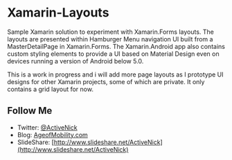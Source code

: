 # Xamarin-Layouts
Sample Xamarin solution to experiment with Xamarin.Forms layouts. The layouts are presented within Hamburger Menu navigation UI built from a MasterDetailPage in Xamarin.Forms. The Xamarin.Android app also contains custom styling elements to provide a UI based on Material Design even on devices running a version of Android below 5.0.

This is a work in progress and i will add more page layouts as I prototype UI designs for other Xamarin projects, some of which are private. It only contains a grid layout for now.

## Follow Me
* Twitter: [@ActiveNick](http://twitter.com/ActiveNick)
* Blog: [AgeofMobility.com](http://AgeofMobility.com)
* SlideShare: [http://www.slideshare.net/ActiveNick](http://www.slideshare.net/ActiveNick)
